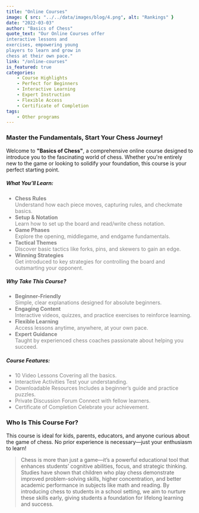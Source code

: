 ```yaml
---
title: "Online Courses"
image: { src: "../../data/images/blog/4.png", alt: "Rankings" }
date: "2022-03-03"
author: "Basics of Chess"
quote_text: "Our Online Courses offer
interactive lessons and
exercises, empowering young
players to learn and grow in
chess at their own pace."
link: "/online-courses"
is_featured: true
categories:
    - Course Highlights
    - Perfect for Beginners
    - Interactive Learning
    - Expert Instruction
    - Flexible Access
    - Certificate of Completion
tags:
    - Other programs
---
```


### Master the Fundamentals, Start Your Chess Journey!

Welcome to **"Basics of Chess"**, a comprehensive online course designed to introduce you to the fascinating world of chess. Whether you're entirely new to the game or looking to solidify your foundation, this course is your perfect starting point.



##### **What You’ll Learn:**

<ul style="color: grey;">
  <li><strong>Chess Rules</strong><br>Understand how each piece moves, capturing rules, and checkmate basics.</li>

  <li><strong>Setup & Notation</strong><br>Learn how to set up the board and read/write chess notation.</li>

  <li><strong>Game Phases</strong><br>Explore the opening, middlegame, and endgame fundamentals.</li>

  <li><strong>Tactical Themes</strong><br>Discover basic tactics like forks, pins, and skewers to gain an edge.</li>

  <li><strong>Winning Strategies</strong><br>Get introduced to key strategies for controlling the board and outsmarting your opponent.</li>
</ul>

 
##### **Why Take This Course?**

<ul style="color: grey;">
  <li><strong>Beginner-Friendly</strong><br>Simple, clear explanations designed for absolute beginners.</li>

  <li><strong>Engaging Content</strong><br>Interactive videos, quizzes, and practice exercises to reinforce learning.</li>

  <li><strong>Flexible Learning</strong><br>Access lessons anytime, anywhere, at your own pace.</li>

  <li><strong>Expert Guidance</strong><br>Taught by experienced chess coaches passionate about helping you succeed.</li>
</ul>

 
##### **Course Features:**

<ul style="color: grey;">
  <li>10 Video Lessons Covering all the basics.</li>

  <li>Interactive Activities Test your understanding.</li>

  <li>Downloadable Resources Includes a beginner’s guide and practice puzzles.</li>

  <li>Private Discussion Forum Connect with fellow learners.</li>

  <li>Certificate of Completion Celebrate your achievement.</li>
</ul>
 

### Who Is This Course For?

This course is ideal for kids, parents, educators, and anyone curious about the game of chess. No prior experience is necessary—just your enthusiasm to learn!


> Chess is more than just a game—it’s a powerful educational tool that enhances students’ cognitive abilities, focus, and strategic thinking. Studies have shown that children who play chess demonstrate improved problem-solving skills, higher concentration, and better academic performance in subjects like math and reading. By introducing chess to students in a school setting, we aim to nurture these skills early, giving students a foundation for lifelong learning and success.
